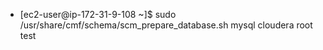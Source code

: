 * [ec2-user@ip-172-31-9-108 ~]$ sudo /usr/share/cmf/schema/scm_prepare_database.sh mysql cloudera root test

